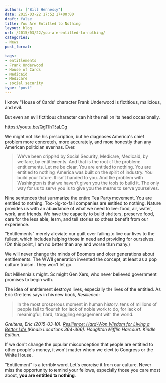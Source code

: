 ```yaml
---
authors: ["Bill Hennessy"]
date: 2015-03-22 17:52:17+00:00
draft: false
title: You Are Entitled to Nothing
layout: blog
url: /2015/03/22/you-are-entitled-to-nothing/
categories:
- News
post_format:

tags:
- entitlements
- Frank Underwood
- House of Cards
- Medicaid
- Medicare
- social security
type: "post"
---
```


I know "House of Cards" character Frank Underwood is fictitious, malicious, and evil.

But even an evil fictitious character can hit the nail on its head occasionally.

https://youtu.be/QgTIhT5aLCg

We might not like his prescription, but he diagnoses America's chief problem more concretely, more accurately, and more honestly than any American politician ever has. Ever.



> We’ve been crippled by Social Security, Medicare, Medicaid, by welfare, by entitlements.
And that is the root of the problem: entitlements.
Let me be clear.
You are entitled to nothing.
You are entitled to nothing.
America was built on the spirit of industry.
You build your future.
It isn’t handed to you.
And the problem with Washington is that we haven’t given you the tools to build it.
The only way for us to serve you is to give you the means to serve yourselves.





Nine sentences that summarize the entire Tea Party movement. You are entitled to nothing. Too-big-to-fail companies are entitled to nothing. Nature provides us with an abundance of what we need to live: food, air, water, work, and friends. We have the capacity to build shelters, preserve food, care for the less able, learn, and tell stories so others benefit from our experience.

"Entitlements" merely alleviate our guilt over failing to live our lives to the fullest, which includes helping those in need and providing for ourselves. (On this point, I am no better than any and worse than many.)

We will never change the minds of Boomers and older generations about entitlements. The WWII generation invented the concept, at least as a pop culture truism. They won't let go.

But Millennials might. So might Gen Xers, who never believed government promises to begin with.

The idea of entitlement destroys lives, especially the lives of the entitled. As Eric Greitens says in his new book, _Resilience_:



> In the most prosperous moment in human history, tens of millions of people fail to flourish for lack of noble work to do, for lack of meaningful, hard, struggling engagement with the world.



_Greitens, Eric (2015-03-10). [Resilience: Hard-Won Wisdom for Living a Better Life ](https://www.ericgreitens.com/books/resilience-book/)(Kindle Locations 364-366). Houghton Mifflin Harcourt. Kindle Edition._

If we don't change the popular misconception that people are entitled to other people's money, it won't matter whom we elect to Congress or the White House.

"Entitlement" is a terrible word. Let's exorcise it from our culture. Never miss the opportunity to remind your fellows, especially those you care most about, **you are entitled to nothing**.
